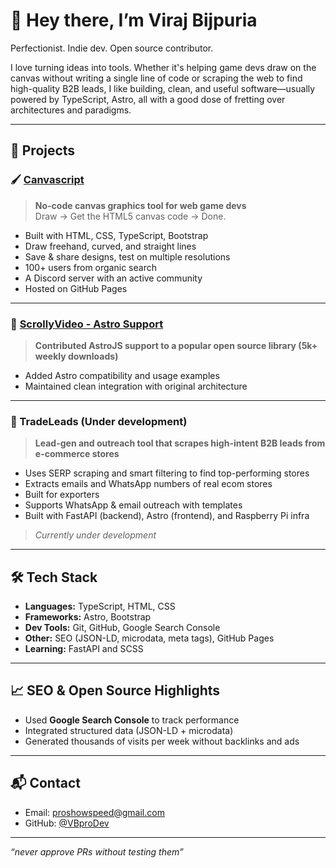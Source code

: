 <meta charset="UTF-8">
<meta name="viewport" content="width=device-width, initial-scale=1.0">
<meta name="description" content="Viraj Bijpuria – Web developer specializing in JAM stack, SEO, HTML Canvas, and frontend development. Open to collaboration and projects.">
<meta name="keywords" content="JAM stack, SEO, HTML, Canvas, JavaScript, TypeScript, Python, Bootstrap, frontend developer, web development, open source">
<meta name="author" content="Viraj Bijpuria">
<meta property="og:title" content="Viraj Bijpuria - Web Developer & JAM Stack Specialist">
<meta property="og:description" content="Frontend developer with expertise in SEO, HTML Canvas, JAM stack, and modern web development. Open to collaboration and projects.">
<meta property="og:url" content="https://github.com/VBproDev/">

# 👋 Hey there, I’m Viraj Bijpuria  
Perfectionist. Indie dev. Open source contributor.

I love turning ideas into tools. Whether it's helping game devs draw on the canvas without writing a single line of code or scraping the web to find high-quality B2B leads, I like building, clean, and useful software—usually powered by TypeScript, Astro, all with a good dose of fretting over architectures and paradigms.

---

## 🚀 Projects

### 🖌️ [Canvascript](https://github.com/VBproDev/Canvascript)  
> **No-code canvas graphics tool for web game devs**  
Draw → Get the HTML5 canvas code → Done.  
- Built with HTML, CSS, TypeScript, Bootstrap  
- Draw freehand, curved, and straight lines  
- Save & share designs, test on multiple resolutions  
- 100+ users from organic search
- A Discord server with an active community
- Hosted on GitHub Pages

---

### 🌌 [ScrollyVideo - Astro Support](https://github.com/dkaoster/scrolly-video)  
> **Contributed AstroJS support to a popular open source library (5k+ weekly downloads)**  
- Added Astro compatibility and usage examples  
- Maintained clean integration with original architecture

---

### 🤖 TradeLeads (Under development)  
> **Lead-gen and outreach tool that scrapes high-intent B2B leads from e-commerce stores**  
- Uses SERP scraping and smart filtering to find top-performing stores  
- Extracts emails and WhatsApp numbers of real ecom stores
- Built for exporters
- Supports WhatsApp & email outreach with templates  
- Built with FastAPI (backend), Astro (frontend), and Raspberry Pi infra  
> _Currently under development_

---

## 🛠️ Tech Stack

- **Languages:** TypeScript, HTML, CSS  
- **Frameworks:** Astro, Bootstrap  
- **Dev Tools:** Git, GitHub, Google Search Console  
- **Other:** SEO (JSON-LD, microdata, meta tags), GitHub Pages
- **Learning:** FastAPI and SCSS

---

## 📈 SEO & Open Source Highlights

- Used **Google Search Console** to track performance  
- Integrated structured data (JSON-LD + microdata)  
- Generated thousands of visits per week without backlinks and ads

---

## 📬 Contact

- Email: [proshowspeed@gmail.com](mailto:proshowspeed@gmail.com)  
- GitHub: [@VBproDev](https://github.com/VBproDev)

---

_“never approve PRs without testing them”_
